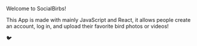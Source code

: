 Welcome to SocialBirbs!

This App is made with mainly JavaScript and React, it allows people create an account, log in, and upload their favorite bird photos or videos!

🐦
